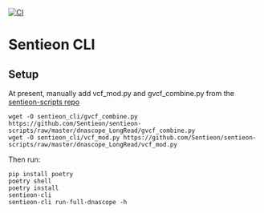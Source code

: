 [![CI](https://github.com/brentp/sentieon-cli/actions/workflows/ci.yml/badge.svg)](https://github.com/brentp/sentieon-cli/actions/workflows/ci.yml)

# Sentieon CLI


## Setup
At present, manually add vcf_mod.py and gvcf_combine.py from the [sentieon-scripts repo](https://github.com/Sentieon/sentieon-scripts/)

```
wget -O sentieon_cli/gvcf_combine.py https://github.com/Sentieon/sentieon-scripts/raw/master/dnascope_LongRead/gvcf_combine.py
wget -O sentieon_cli/vcf_mod.py https://github.com/Sentieon/sentieon-scripts/raw/master/dnascope_LongRead/vcf_mod.py
```

Then run:
```
pip install poetry
poetry shell
poetry install
sentieon-cli
sentieon-cli run-full-dnascope -h
```
